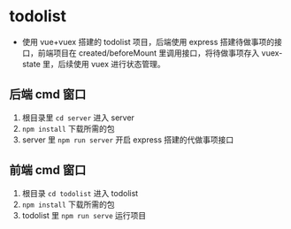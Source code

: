 # todolist

- 使用 vue+vuex 搭建的 todolist 项目，后端使用 express 搭建待做事项的接口，前端项目在 created/beforeMount 里调用接口，将待做事项存入 vuex-state 里，后续使用 vuex 进行状态管理。

## 后端 cmd 窗口

1. 根目录里 `cd server` 进入 server
2. `npm install` 下载所需的包
3. server 里 `npm run server` 开启 express 搭建的代做事项接口

## 前端 cmd 窗口

1. 根目录 `cd todolist` 进入 todolist
2. `npm install` 下载所需的包
3. todolist 里 `npm run serve` 运行项目
